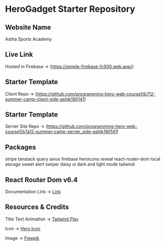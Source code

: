 # HeroGadget Starter Repository

## Website Name
Astha Sports Academy

## Live Link
Hosted in Firebase -> (https://simple-firebase-fc930.web.app/)


## Starter Template
Client Repo -> (https://github.com/programming-hero-web-course1/b712-summer-camp-client-side-ashik190141)


## Starter Template
Server Site Repo -> (https://github.com/programming-hero-web-course1/b7a12-summer-camp-server_side-ashik190141)

## Packages
stripe
tanstack query
axios
firebase
heroicons
reveal
react-router-dom
local storage
sweet alert
swiper
daisy ui
dark and light mode
tailwind

## React Router Dom v6.4 
Documentation Link -> [Link](https://reactrouter.com/en/main/start/overview)


## Resources & Credits

Title Text Animation -> [Tailwind Play](https://play.tailwindcss.com/VCZwwz1e3R)

Icon -> [Hero Icon](https://heroicons.com/)

Image -> [Freepik](https://www.freepik.com/)


